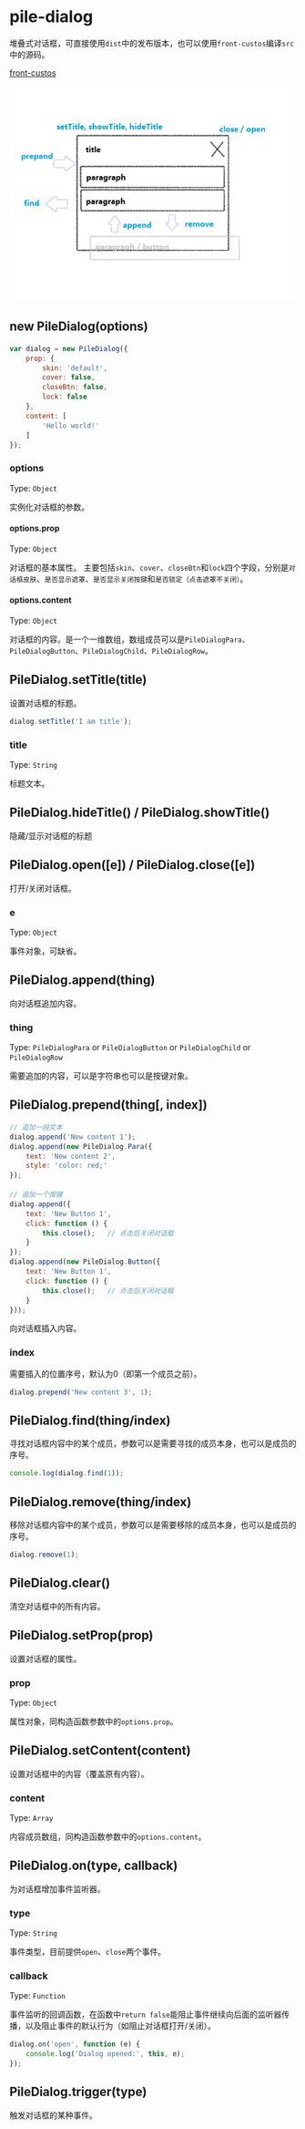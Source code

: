 # pile-dialog

堆叠式对话框，可直接使用`dist`中的发布版本，也可以使用`front-custos`编译`src`中的源码。

[front-custos](https://github.com/Moonshell/front-custos)

![basic-intro](https://github.com/Moonshell/pile-dialog/raw/master/basic-intro.png)

## new PileDialog(options)

```javascript
var dialog = new PileDialog({
    prop: {
        skin: 'default',
        cover: false,
        closeBtn: false,
        lock: false
    },
    content: [
        'Hello world!'
    ]
});
```

### options
Type: `Object`

实例化对话框的参数。

#### options.prop
Type: `Object`

对话框的基本属性。
主要包括`skin`、`cover`、`closeBtn`和`lock`四个字段，分别是`对话框皮肤`、`是否显示遮罩`、`是否显示关闭按键`和`是否锁定（点击遮罩不关闭）`。

#### options.content
Type: `Object`

对话框的内容。是一个一维数组，数组成员可以是`PileDialogPara`、`PileDialogButton`、`PileDialogChild`、`PileDialogRow`。

## PileDialog.setTitle(title)
设置对话框的标题。

```javascript
dialog.setTitle('I am title');
```

### title
Type: `String`

标题文本。

## PileDialog.hideTitle() / PileDialog.showTitle()
隐藏/显示对话框的标题

## PileDialog.open([e]) / PileDialog.close([e])
打开/关闭对话框。

### e
Type: `Object`

事件对象，可缺省。

## PileDialog.append(thing)

向对话框追加内容。

### thing
Type: `PileDialogPara` or `PileDialogButton` or `PileDialogChild` or `PileDialogRow`

需要追加的内容，可以是字符串也可以是按键对象。

## PileDialog.prepend(thing[, index])

```javascript
// 追加一段文本
dialog.append('New content 1');
dialog.append(new PileDialog.Para({
    text: 'New content 2',
    style: 'color: red;'
});

// 追加一个按键
dialog.append({
    text: 'New Button 1',
    click: function () {
        this.close();   // 点击后关闭对话框
    }
});
dialog.append(new PileDialog.Button({
    text: 'New Button 1',
    click: function () {
        this.close();   // 点击后关闭对话框
    }
}));
```

向对话框插入内容。

### index

需要插入的位置序号，默认为0（即第一个成员之前）。

```javascript
dialog.prepend('New content 3', 1);
```

## PileDialog.find(thing/index)

寻找对话框内容中的某个成员，参数可以是需要寻找的成员本身，也可以是成员的序号。

```javascript
console.log(dialog.find(1));
```

## PileDialog.remove(thing/index)

移除对话框内容中的某个成员，参数可以是需要移除的成员本身，也可以是成员的序号。

```javascript
dialog.remove(1);
```

## PileDialog.clear()

清空对话框中的所有内容。

## PileDialog.setProp(prop)

设置对话框的属性。

### prop
Type: `Object`

属性对象，同构造函数参数中的`options.prop`。

## PileDialog.setContent(content)

设置对话框中的内容（覆盖原有内容）。

### content
Type: `Array`

内容成员数组，同构造函数参数中的`options.content`。

## PileDialog.on(type, callback)

为对话框增加事件监听器。

### type
Type: `String`

事件类型，目前提供`open`、`close`两个事件。

### callback
Type: `Function`

事件监听的回调函数，在函数中`return false`能阻止事件继续向后面的监听器传播，以及阻止事件的默认行为（如阻止对话框打开/关闭）。

```javascript
dialog.on('open', function (e) {
    console.log('Dialog opened:', this, e);
});
```

## PileDialog.trigger(type)

触发对话框的某种事件。

